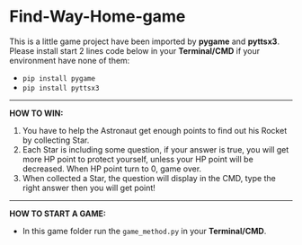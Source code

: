 # Find-Way-Home-game

This is a little game project have been imported by **pygame** and **pyttsx3**.
Please install start 2 lines code below in your **Terminal/CMD** if your environment have none of them:
* `pip install pygame`
* `pip install pyttsx3`
---
**HOW TO WIN:**
1. You have to help the Astronaut get enough points to find out his Rocket by collecting Star.
2. Each Star is including some question, if your answer is true, you will get more HP point to protect yourself,
unless your HP point will be decreased. When HP point turn to 0, game over.
3. When collected a Star, the question will display in the CMD, type the right answer then you will get point!
---
**HOW TO START A GAME:**
* In this game folder run the `game_method.py` in your **Terminal/CMD**.

